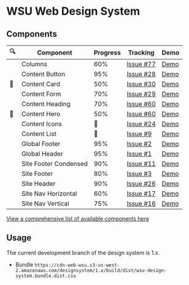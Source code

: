 # WSU Web Design System

## Components

| :mag:	                | Component              | Progress        | Tracking                     | Demo                                                                                                                                          |
|-----------------------|------------------------|-----------------|------------------------------|-----------------------------------------------------------------------------------------------------------------------------------------------|
|                       | Columns                | 60%             | [Issue #77](https://github.com/washingtonstateuniversity/wsu-web-design-system/issues/77) | [Demo](https://washingtonstateuniversity.github.io/wsu-web-design-system/components/dist/columns/columns.html)                                |
|                       | Content Button         | 95%             | [Issue #28](https://github.com/washingtonstateuniversity/wsu-web-design-system/issues/28) | [Demo](https://washingtonstateuniversity.github.io/wsu-web-design-system/components/dist/content-button/content-button.html)                  |
| :construction_worker: | Content Card           | 50%             | [Issue #30](https://github.com/washingtonstateuniversity/wsu-web-design-system/issues/30) | [Demo](https://washingtonstateuniversity.github.io/wsu-web-design-system/components/dist/content-card/content-card.html)                      |
|                       | Content Form           | 70%             | [Issue #29](https://github.com/washingtonstateuniversity/wsu-web-design-system/issues/29) | [Demo](https://washingtonstateuniversity.github.io/wsu-web-design-system/components/dist/content-form/content-form.html)                      |
|                       | Content Heading        | 70%             | [Issue #60](https://github.com/washingtonstateuniversity/wsu-web-design-system/issues/60) | [Demo](https://washingtonstateuniversity.github.io/wsu-web-design-system/components/dist/content-heading/content-heading.html)                |
| :construction_worker: | Content Hero           | 50%             | [Issue #60](https://github.com/washingtonstateuniversity/wsu-web-design-system/issues/60) | [Demo](https://washingtonstateuniversity.github.io/wsu-web-design-system/components/dist/content-hero/content-hero.html)                      |
|                       | Content Icons          | :checkered_flag: | [Issue #24](https://github.com/washingtonstateuniversity/wsu-web-design-system/issues/24) | [Demo](https://washingtonstateuniversity.github.io/wsu-web-design-system/components/dist/content-icons/content-icons.html)                    |
|                       | Content List           | :checkered_flag: | [Issue #9](https://github.com/washingtonstateuniversity/wsu-web-design-system/issues/9) | [Demo](https://washingtonstateuniversity.github.io/wsu-web-design-system/components/dist/content-list/content-list.html)                      |
|                       | Global Footer          | 95%             | [Issue #2](https://github.com/washingtonstateuniversity/wsu-web-design-system/issues/2) | [Demo](https://washingtonstateuniversity.github.io/wsu-web-design-system/components/dist/global-footer/global-footer.html)                    |
|                       | Global Header          | 95%             | [Issue #1](https://github.com/washingtonstateuniversity/wsu-web-design-system/issues/1) | [Demo](https://washingtonstateuniversity.github.io/wsu-web-design-system/components/dist/global-header/global-header.html)                    |
|                       | Site Footer Condensed  | 90%             | [Issue #11](https://github.com/washingtonstateuniversity/wsu-web-design-system/issues/11) | [Demo](https://washingtonstateuniversity.github.io/wsu-web-design-system/components/dist/site-footer-condensed/site-footer-condensed.html)    |
|                       | Site Footer            | 80%             | [Issue #3](https://github.com/washingtonstateuniversity/wsu-web-design-system/issues/3) | [Demo](https://washingtonstateuniversity.github.io/wsu-web-design-system/components/dist/site-footer/site-footer.html)                        |
|                       | Site Header            | 90%             | [Issue #26](https://github.com/washingtonstateuniversity/wsu-web-design-system/issues/26) | [Demo](https://washingtonstateuniversity.github.io/wsu-web-design-system/components/dist/site-header/site-header.html)                        |
|                       | Site Nav Horizontal    | 60%             | [Issue #17](https://github.com/washingtonstateuniversity/wsu-web-design-system/issues/17) | [Demo](https://washingtonstateuniversity.github.io/wsu-web-design-system/components/dist/site-nav-horizontal/site-nav-horizontal.html)        |
|                       | Site Nav Vertical      | 75%             | [Issue #16](https://github.com/washingtonstateuniversity/wsu-web-design-system/issues/16) | [Demo](https://washingtonstateuniversity.github.io/wsu-web-design-system/components/dist/site-nav-vertical/site-nav-vertical.html)            |

[View a comprehensive list of available components here](https://washingtonstateuniversity.github.io/wsu-web-design-system/components/)

## Usage
The current development branch of the design system is 1.x.

- Bundle `https://cdn-web-wsu.s3-us-west-2.amazonaws.com/designsystem/1.x/build/dist/wsu-design-system.bundle.dist.css`
